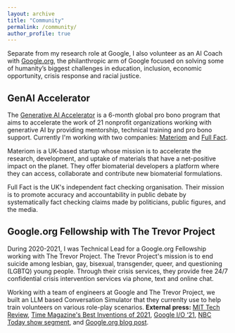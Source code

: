 ```yaml
---
layout: archive
title: "Community"
permalink: /community/
author_profile: true
---
```


Separate from my research role at Google, I also volunteer as an AI Coach with [Google.org](https://www.google.org), the philanthropic arm of Google focused on solving some of humanity’s biggest challenges in education, inclusion, economic opportunity, crisis response and racial justice.

## GenAI Accelerator

The [Generative AI Accelerator](https://blog.google/outreach-initiatives/google-org/google-generative-ai-accelerator-nonprofits/) is a 6-month global pro bono program that aims to accelerate the work of 21 nonprofit organizations working with generative AI by providing mentorship, technical training and pro bono support. Currently I'm working with two companies: [Materiom](https://materiom.org/) and [Full Fact](https://fullfact.org/). 

Materiom is a UK-based startup whose mission is to accelerate the research, development, and uptake of materials that have a net-positive impact on the planet. They offer biomaterial developers a platform where they can access, collaborate and contribute new biomaterial formulations. 

Full Fact is the UK's independent fact checking organisation. Their mission is to promote accuracy and accountability in public debate by systematically fact checking claims made by politicians, public figures, and the media. 

## Google.org Fellowship with The Trevor Project

During 2020-2021, I was Technical Lead for a Google.org Fellowship working with The Trevor Project. The Trevor Project's mission is to end suicide among lesbian, gay, bisexual, transgender, queer, and questioning (LGBTQ) young people. Through their crisis services, they provide free 24/7 confidential crisis intervention services via phone, text and online chat. 

Working with a team of engineers at Google and The Trevor Project, we built an LLM based Conversation Simulator that they currenlty use to help train volunteers on various role-play scenarios. **External press:** [MIT Tech Review](https://www.technologyreview.com/2021/02/26/1020010/trevor-project-ai-suicide-hotline-training), [Time Magazine's Best Inventions of 2021](https://time.com/collection/best-inventions-2021/6113112/crisis-contact-simulator/), [Google I/O ‘21](https://www.youtube.com/watch?v=qKkjCQlS1g4&t=1545s), [NBC Today show segment](https://www.today.com/video/how-the-trevor-project-uses-technology-to-help-save-lives-92848709676), and [Google.org blog post](https://blog.google/outreach-initiatives/google-org/trevor-project/).
